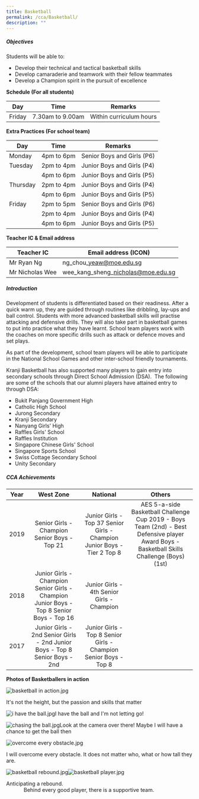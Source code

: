 ```yaml
---
title: Basketball
permalink: /cca/Basketball/
description: ""
---
```

##### **Objectives**

  
Students will be able to:  
  

*   Develop their technical and tactical basketball skills
*   Develop camaraderie and teamwork with their fellow teammates
*   Develop a Champion spirit in the pursuit of excellence

  

**Schedule (For all students)**

  

| Day | Time | Remarks |
| --- | --- | --- |
| Friday | 7.30am to 9.00am | Within curriculum hours |

  

  

**Extra Practices (For school team)**

| Day      | Time       | Remarks                    |
|----------|------------|----------------------------|
| Monday   | 4pm to 6pm | Senior Boys and Girls (P6) |
| Tuesday  | 2pm to 4pm | Junior Boys and Girls (P4) |
|          | 4pm to 6pm | Junior Boys and Girls (P5) |
| Thursday | 2pm to 4pm | Junior Boys and Girls (P4) |
|          | 4pm to 6pm | Junior Boys and Girls (P5) |
| Friday   | 2pm to 5pm | Senior Boys and Girls (P6) |
|          | 2pm to 4pm | Junior Boys and Girls (P4) |
|          | 4pm to 6pm | Junior Boys and Girls (P5) |

  

**Teacher IC & Email address**

| Teacher IC | Email address (ICON) |
| --- | --- |
| Mr Ryan Ng | ng\_chou\_yeaw@moe.edu.sg |
| Mr Nicholas Wee | wee\_kang\_sheng\_nicholas@moe.edu.sg |

  

##### **Introduction**
  

Development of students is differentiated based on their readiness. After a quick warm up, they are guided through routines like dribbling, lay-ups and ball control. Students with more advanced basketball skills will practise attacking and defensive drills. They will also take part in basketball games to put into practice what they have learnt. School team players work with the coaches on more specific drills such as attack or defence moves and set plays. 

  

As part of the development, school team players will be able to participate in the National School Games and other inter-school friendly tournaments.

  

Kranji Basketball has also supported many players to gain entry into secondary schools through Direct School Admission (DSA).  The following are some of the schools that our alumni players have attained entry to through DSA:  

  

*   Bukit Panjang Government High
*   Catholic High School
*   Jurong Secondary
*   Kranji Secondary
*   Nanyang Girls' High
*   Raffles Girls' School
*   Raffles Institution
*   Singapore Chinese Girls' School
*   Singapore Sports School
*   Swiss Cottage Secondary School
*   Unity Secondary

  

##### **CCA Achievements**

  

|   Year   |                                         West Zone                                        |                                 National                                 |                                                                   Others                                                                   |
|:--------:|:----------------------------------------------------------------------------------------:|:------------------------------------------------------------------------:|:------------------------------------------------------------------------------------------------------------------------------------------:|
|  2019    | Senior Girls - Champion Senior Boys - Top 21                                             | Junior Girls - Top 37 Senior Girls - Champion Junior Boys - Tier 2 Top 8 | AES 5-a-side Basketball Challenge Cup 2019 - Boys Team (2nd) - Best Defensive player Award Boys - Basketball Skills Challenge (Boys) (1st) |
|  2018    | Junior Girls - Champion Senior Girls - Champion Junior Boys - Top 8 Senior Boys - Top 16 | Junior Girls - 4th Senior Girls - Champion                               |                                                                                                                                            |
|  2017    | Junior Girls - 2nd Senior Girls - 2nd Junior Boys - Top 8 Senior Boys - 2nd              | Junior Girls - Top 8 Senior Girls - Champion Senior Boys - Top 8         |                                                                                                                                            |

  

**Photos of Basketballers in action**

![basketball in action.jpg](https://kranjipri-moe-edu-sg-admin.cwp.sg/qql/slot/u536/Departments/Non%20Instructional%20Programme/CCA/Basketball%202020/basketball%20in%20action.jpg)

It's not the height, but the passion and skills that matter

  

![i have the ball.jpg](https://kranjipri-moe-edu-sg-admin.cwp.sg/qql/slot/u536/Departments/Non%20Instructional%20Programme/CCA/Basketball%202020/i%20have%20the%20ball.jpg)I have the ball and I'm not letting go!

  

![chasing the ball.jpg](https://kranjipri-moe-edu-sg-admin.cwp.sg/qql/slot/u536/Departments/Non%20Instructional%20Programme/CCA/Basketball%202020/chasing%20the%20ball.jpg)Look at the camera over there! Maybe I will have a chance to get the ball then

  

![overcome every obstacle.jpg](https://kranjipri-moe-edu-sg-admin.cwp.sg/qql/slot/u536/Departments/Non%20Instructional%20Programme/CCA/Basketball%202020/overcome%20every%20obstacle.jpg)

I will overcome every obstacle. It does not matter who, what or how tall they are.

  

![basketball rebound.jpg](https://kranjipri-moe-edu-sg-admin.cwp.sg/qql/slot/u536/Departments/Non%20Instructional%20Programme/CCA/Basketball%202020/basketball%20rebound.jpg)![basketball player.jpg](https://kranjipri-moe-edu-sg-admin.cwp.sg/qql/slot/u536/Departments/Non%20Instructional%20Programme/CCA/Basketball%202020/basketball%20player.jpg)  

  

  

  

  

  

  

  

  

  

  

  

  

  

  

  

  

  

  

  

  

  

  

  

  

  

  

  

  

  

  

Anticipating a rebound.                                                                                                  Behind every good player, there is a supportive team.